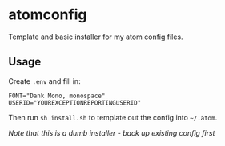 # atomconfig

Template and basic installer for my atom config files.

## Usage

Create `.env` and fill in:

```
FONT="Dank Mono, monospace"
USERID="YOUREXCEPTIONREPORTINGUSERID"
```

Then run `sh install.sh` to template out the config into `~/.atom`.

*Note that this is a dumb installer - back up existing config first*
